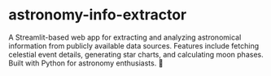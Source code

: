 # astronomy-info-extractor
A Streamlit-based web app for extracting and analyzing astronomical information from publicly available data sources. Features include fetching celestial event details, generating star charts, and calculating moon phases. Built with Python for astronomy enthusiasts. 🌌
